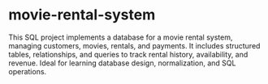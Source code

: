 # movie-rental-system
This SQL project implements a database for a movie rental system, managing customers, movies, rentals, and payments. It includes structured tables, relationships, and queries to track rental history, availability, and revenue. Ideal for learning database design, normalization, and SQL operations.
